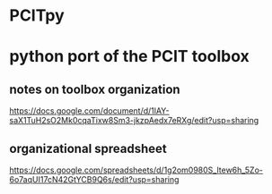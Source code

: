 # PCITpy
# python port of the PCIT toolbox

## notes on toolbox organization
https://docs.google.com/document/d/1lAY-saX1TuH2sO2Mk0cqaTixw8Sm3-jkzpAedx7eRXg/edit?usp=sharing

## organizational spreadsheet
https://docs.google.com/spreadsheets/d/1g2om0980S_ltew6h_5Zo-6o7aqUI17cN42GtYCB9Q6s/edit?usp=sharing
